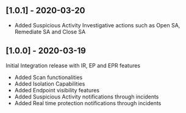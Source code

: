 ## [1.0.1] - 2020-03-20
- Added Suspicious Activity Investigative actions such as Open SA, Remediate SA and Close SA

## [1.0.0] - 2020-03-19
Initial Integration release with IR, EP and EPR features
- Added Scan functionalities
- Added Isolation Capabilities
- Added Endpoint visibility features
- Added Suspicious Activity notifications through incidents
- Added Real time protection notifications through incidents